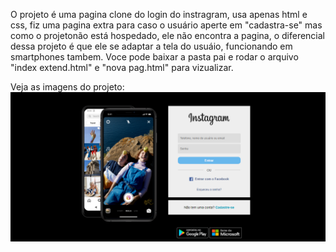 O projeto é uma pagina clone do login do instragram, usa apenas html e css, fiz uma pagina extra para caso o usuário aperte em "cadastra-se" mas como o projetonão está hospedado, ele não encontra a pagina, o diferencial dessa projeto é que ele se adaptar a tela do usuáio, funcionando em smartphones tambem.
Voce pode baixar a pasta pai e rodar o arquivo "index extend.html" e "nova pag.html" para vizualizar.

Veja as imagens do projeto:
<img src="./img/proj1.png">
